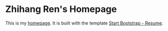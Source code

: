 # Zhihang Ren's Homepage

This is my [homepage](https://AlbusPeter.github.io/). It is built with the template [Start Bootstrap - Resume](https://startbootstrap.com/template-overviews/resume/).